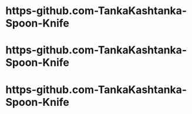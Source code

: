 # https-github.com-TankaKashtanka-Spoon-Knife
# https-github.com-TankaKashtanka-Spoon-Knife
# https-github.com-TankaKashtanka-Spoon-Knife
